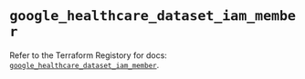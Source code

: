 # `google_healthcare_dataset_iam_member`

Refer to the Terraform Registory for docs: [`google_healthcare_dataset_iam_member`](https://www.terraform.io/docs/providers/google-beta/r/google_healthcare_dataset_iam_member).
